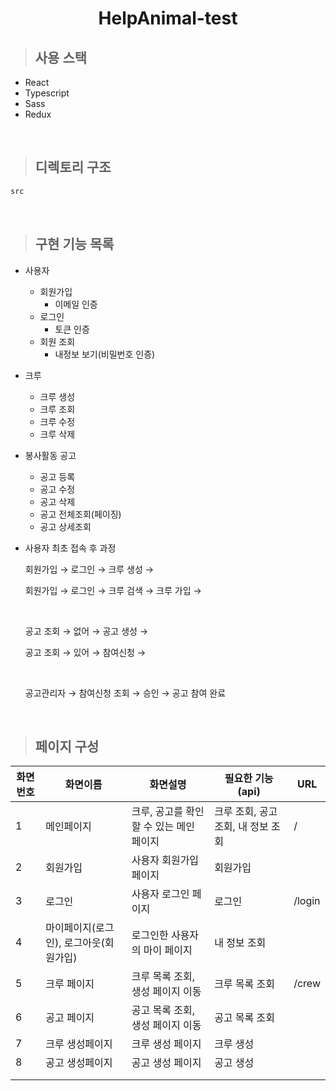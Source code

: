 <h1 align="center">HelpAnimal-test</h1>

> ## 사용 스택

- React
- Typescript
- Sass
- Redux

<br>

> ## 디렉토리 구조

```bash
src
```

<br>

> ## 구현 기능 목록

- 사용자
  - 회원가입
    - 이메일 인증
  - 로그인
    - 토큰 인증
  - 회원 조회
    - 내정보 보기(비밀번호 인증)
- 크루
  - 크루 생성
  - 크루 조회
  - 크루 수정
  - 크루 삭제
- 봉사활동 공고

  - 공고 등록
  - 공고 수정
  - 공고 삭제
  - 공고 전체조회(페이징)
  - 공고 상세조회

- 사용자 최초 접속 후 과정

  회원가입 → 로그인 → 크루 생성 →

  회원가입 → 로그인 → 크루 검색 → 크루 가입 →

  <br>

  공고 조회 → 없어 → 공고 생성 →

  공고 조회 → 있어 → 참여신청 →

  <br>

  공고관리자 → 참여신청 조회 → 승인 → 공고 참여 완료

<br>

> ## 페이지 구성

| 화면번호 | 화면이름                               | 화면설명                                | 필요한 기능(api)                   | URL    |
| -------- | -------------------------------------- | --------------------------------------- | ---------------------------------- | ------ |
| 1        | 메인페이지                             | 크루, 공고를 확인할 수 있는 메인 페이지 | 크루 조회, 공고 조회, 내 정보 조회 | /      |
| 2        | 회원가입                               | 사용자 회원가입 페이지                  | 회원가입                           |        |
| 3        | 로그인                                 | 사용자 로그인 페이지                    | 로그인                             | /login |
| 4        | 마이페이지(로그인), 로그아웃(회원가입) | 로그인한 사용자의 마이 페이지           | 내 정보 조회                       |        |
| 5        | 크루 페이지                            | 크루 목록 조회, 생성 페이지 이동        | 크루 목록 조회                     | /crew  |
| 6        | 공고 페이지                            | 공고 목록 조회, 생성 페이지 이동        | 공고 목록 조회                     |        |
| 7        | 크루 생성페이지                        | 크루 생성 페이지                        | 크루 생성                          |        |
| 8        | 공고 생성페이지                        | 공고 생성 페이지                        | 공고 생성                          |        |
|          |                                        |                                         |                                    |        |
|          |                                        |                                         |                                    |        |
